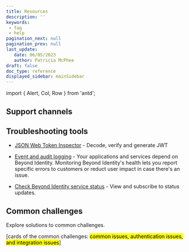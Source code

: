 ```yaml
---
title: Resources
description: ''
keywords: 
 - faq
 - help
pagination_next: null
pagination_prev: null
last_update: 
   date: 06/05/2023
   author: Patricia McPhee
draft: false
doc_type: reference
displayed_sidebar: mainSidebar
---
```


import { Alert, Col, Row } from 'antd';

<Row>
  <Col span={6}>
    <Alert message="To do" type="warning" />
  </Col>
</Row>

## Support channels





## Troubleshooting tools

- [JSON Web Token Inspector](https://jwt.io/?_gl=1*1etyhvr*rollup_ga*NzYyMjc1NTE5LjE2NzkwNjIyOTk.*rollup_ga_F1G3E656YZ*MTY4MjM3MDI4Ni4xNS4xLjE2ODIzNzAyODYuNjAuMC4w&_ga=2.232725855.1956605135.1682343022-762275519.1679062299) - Decode, verify and generate JWT

- [Event and audit logging](/view-event-details) - Your applications and services depend on Beyond Identity. Monitoring Beyond Identity's health lets you report specific errors to customers or reduct user impact in case there's an issue. 

- [Check Beyond Identity service status](https://status.beyondidentity.com/) - View and subscribe to status updates. 



## Common challenges

Explore solutions to common challenges.

[cards of the common challenges: <mark>common issues, authentication issues, and integration issues</mark>]

